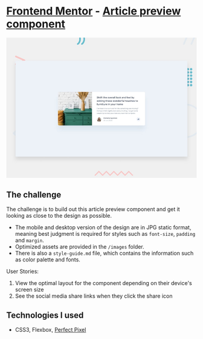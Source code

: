 # [Frontend Mentor](https://www.frontendmentor.io) - [Article preview component](https://www.frontendmentor.io/challenges/article-preview-component-dYBN_pYFT)

![Design preview for the Coding Bootcamp Testimonials Slider coding challenge](./design/desktop-preview.jpg)

<!-- ## Solution preview -->

<!-- <p align="center">
  <img src="images/bootcamp-slider-solution.gif">
</p>
<p align="center">
   Solution preview by <a href="https://www.frontendmentor.io/solutions/mobilefirst-with-flexbox-and-oldfashioned-css-2woK6yE1s">Frontend Mentor</a>
</p> -->

## The challenge

The challenge is to build out this article preview component and get it looking as close to the design as possible.

- The mobile and desktop version of the design are in JPG static format, meaning best judgment is required for styles such as `font-size`, `padding` and `margin`.
- Optimized assets are provided in the `/images` folder.
- There is also a `style-guide.md` file, which contains the information such as color palette and fonts.

User Stories:

1. View the optimal layout for the component depending on their device's screen size
2. See the social media share links when they click the share icon

## Technologies I used

- CSS3, Flexbox, [Perfect Pixel](https://www.welldonecode.com/perfectpixel)
